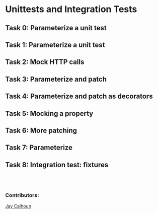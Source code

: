 # Unittests and Integration Tests

## Task 0: Parameterize a unit test

## Task 1: Parameterize a unit test

## Task 2: Mock HTTP calls

## Task 3: Parameterize and patch

## Task 4: Parameterize and patch as decorators

## Task 5: Mocking a property

## Task 6: More patching

## Task 7: Parameterize

## Task 8: Integration test: fixtures
<br>
<br>

### Contributors:

[Jay Calhoun](https://github.com/Valinor13)